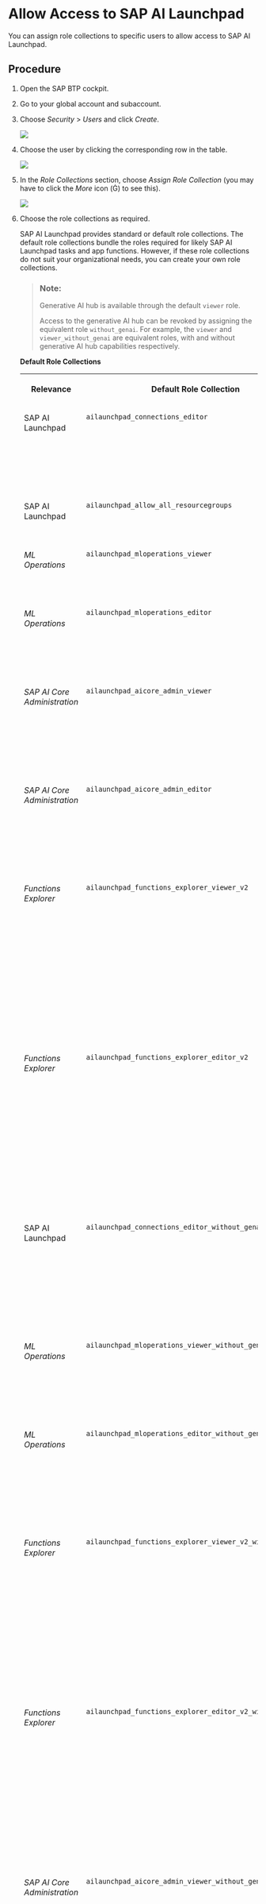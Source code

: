 <!-- loio8c84776e330140728937e323755b45bf -->

<link rel="stylesheet" type="text/css" href="css/sap-icons.css"/>

# Allow Access to SAP AI Launchpad

You can assign role collections to specific users to allow access to SAP AI Launchpad.



<a name="loio8c84776e330140728937e323755b45bf__steps_jp1_sf3_5pb"/>

## Procedure

1.  Open the SAP BTP cockpit.

2.  Go to your global account and subaccount.

3.  Choose *Security* \> *Users* and click *Create*.

    ![](images/BTP_Create_Users_4b25733.png)

4.  Choose the user by clicking the corresponding row in the table.

    ![](images/BTP_Choose_User_e98d951.png)

5.  In the *Role Collections* section, choose *Assign Role Collection* \(you may have to click the *More* icon \(<span class="SAP-icons-V5"></span>\) to see this\).

    ![](images/BTP_Assign_Role_Collection_a341408.png)

6.  Choose the role collections as required.

    SAP AI Launchpad provides standard or default role collections. The default role collections bundle the roles required for likely SAP AI Launchpad tasks and app functions. However, if these role collections do not suit your organizational needs, you can create your own role collections.

    > ### Note:  
    > Generative AI hub is available through the default `viewer` role.
    > 
    > Access to the generative AI hub can be revoked by assigning the equivalent role `without_genai`. For example, the `viewer` and `viewer_without_genai` are equivalent roles, with and without generative AI hub capabilities respectively.

    **Default Role Collections**


    <table>
    <tr>
    <th valign="top">

    Relevance
    
    </th>
    <th valign="top">

    Default Role Collection
    
    </th>
    <th valign="top">

    Description
    
    </th>
    <th valign="top">

    Includes Roles
    
    </th>
    </tr>
    <tr>
    <td valign="top">
    
    SAP AI Launchpad 
    
    </td>
    <td valign="top">
    
    `ailaunchpad_connections_editor` 
    
    </td>
    <td valign="top">
    
    Provides roles to view, create, edit, and delete connections to your AI runtime \(for example, SAP AI Core\)
    
    </td>
    <td valign="top">
    
    `viewer`

    `connections_editor`
    
    </td>
    </tr>
    <tr>
    <td valign="top">
    
    SAP AI Launchpad 
    
    </td>
    <td valign="top">
    
    `ailaunchpad_allow_all_resourcegroups` 
    
    </td>
    <td valign="top">
    
    Provides access to all resource groups
    
    </td>
    <td valign="top">
    
    `allow_all_resourcegroups` 
    
    </td>
    </tr>
    <tr>
    <td valign="top">
    
    *ML Operations* 
    
    </td>
    <td valign="top">
    
    `ailaunchpad_mloperations_viewer` 
    
    </td>
    <td valign="top">
    
    Provides roles to view all contents of scenarios and resource groups
    
    </td>
    <td valign="top">
    
    `viewer`

    `mloperations_viewer`
    
    </td>
    </tr>
    <tr>
    <td valign="top">
    
    *ML Operations* 
    
    </td>
    <td valign="top">
    
    `ailaunchpad_mloperations_editor` 
    
    </td>
    <td valign="top">
    
    Provides roles to view all contents of scenarios, and to view and edit contents of resource groups
    
    </td>
    <td valign="top">
    
    `viewer`

    `mloperations_editor`
    
    </td>
    </tr>
    <tr>
    <td valign="top">
    
    *SAP AI Core Administration*
    
    </td>
    <td valign="top">
    
    `ailaunchpad_aicore_admin_viewer`
    
    </td>
    <td valign="top">
    
    Provides roles to view authentications required for AI workflows involving SAP AI Core \(AI runtime\)
    
    </td>
    <td valign="top">
    
    `viewer`

    `aicore_admin_viewer_all`
    
    </td>
    </tr>
    <tr>
    <td valign="top">
    
    *SAP AI Core Administration*
    
    </td>
    <td valign="top">
    
    `ailaunchpad_aicore_admin_editor`
    
    </td>
    <td valign="top">
    
    Provides roles to edit authentications required for AI workflows involving SAP AI Core \(AI runtime\)
    
    </td>
    <td valign="top">
    
    `viewer`

    `aicore_admin_editor_all` 
    
    </td>
    </tr>
    <tr>
    <td valign="top">
    
    *Functions Explorer* 
    
    </td>
    <td valign="top">
    
    `ailaunchpad_functions_explorer_viewer_v2` 
    
    </td>
    <td valign="top">
    
    Provides roles to view scenarios and all ML resources of a scenario
    
    </td>
    <td valign="top">
    
    `viewer`

    `connections_viewer`

    `functions_explorer`

    `mlfunctions_viewer`

    `scenario_executable_viewer`

    `scenario_metadata_viewer`

    `scenario_configuration_viewer`

    `scenario_job_viewer`

    `scenario_artifact_viewer`

    `scenario_metric_viewer`
    
    </td>
    </tr>
    <tr>
    <td valign="top">
    
    *Functions Explorer* 
    
    </td>
    <td valign="top">
    
    `ailaunchpad_functions_explorer_editor_v2` 
    
    </td>
    <td valign="top">
    
    Edit scenarios and all ML resources of a scenario
    
    </td>
    <td valign="top">
    
    `viewer`

    `connections_viewer`

    `functions_explorer`

    `mlfunctions_editor`

    `scenario_executable_viewer`

    `scenario_metadata_viewer`

    `scenario_metric_viewer`

    `scenario_configuration_editor`

    `scenario_job_editor`

    `scenario_artifact_editor`
    
    </td>
    </tr>
    <tr>
    <td valign="top">
    
    SAP AI Launchpad
    
    </td>
    <td valign="top">
    
    `ailaunchpad_connections_editor_without_genai`
    
    </td>
    <td valign="top">
    
    Provides roles to view, create, edit, and delete connections to your AI runtime \(for example, SAP AI Core\) without generative AI hub
    
    </td>
    <td valign="top">
    
    `viewer_without_genai`

    `connections_editor`
    
    </td>
    </tr>
    <tr>
    <td valign="top">
    
    *ML Operations*
    
    </td>
    <td valign="top">
    
    `ailaunchpad_mloperations_viewer_without_genai` 
    
    </td>
    <td valign="top">
    
    Provides roles to view all contents of scenarios and resource groups without generative AI hub 
    
    </td>
    <td valign="top">
    
    `viewer_without_genai`

    `mloperations_viewer`
    
    </td>
    </tr>
    <tr>
    <td valign="top">
    
    *ML Operations*
    
    </td>
    <td valign="top">
    
    `ailaunchpad_mloperations_editor_without_genai` 
    
    </td>
    <td valign="top">
    
    Provides roles to view all contents of scenarios, and to view and edit contents of resource groups without generative AI hub 
    
    </td>
    <td valign="top">
    
    `viewer_without_genai`

    `mloperations_editor`
    
    </td>
    </tr>
    <tr>
    <td valign="top">
    
    *Functions Explorer*
    
    </td>
    <td valign="top">
    
    `ailaunchpad_functions_explorer_viewer_v2_without_genai` 
    
    </td>
    <td valign="top">
    
    Provides roles to view scenarios and all ML resources of a scenario without generative AI hub 
    
    </td>
    <td valign="top">
    
    `viewer_without_genai`

    `connections_viewer`

    `functions_explorer`

    `mlfunctions_viewer`

    `scenario_executable_viewer`

    `scenario_metadata_viewer`

    `scenario_configuration_viewer`

    `scenario_job_viewer`

    `scenario_artifact_viewer`

    `scenario_metric_viewer`
    
    </td>
    </tr>
    <tr>
    <td valign="top">
    
    *Functions Explorer*
    
    </td>
    <td valign="top">
    
    `ailaunchpad_functions_explorer_editor_v2_without_genai` 
    
    </td>
    <td valign="top">
    
    Edit scenarios and all ML resources of a scenario without generative AI hub 
    
    </td>
    <td valign="top">
    
    `viewer_without_genai`

    `connections_viewer`

    `functions_explorer`

    `mlfunctions_editor`

    `scenario_executable_viewer`

    `scenario_metadata_viewer`

    `scenario_metric_viewer`

    `scenario_configuration_editor`

    `scenario_job_editor`

    `scenario_artifact_editor`
    
    </td>
    </tr>
    <tr>
    <td valign="top">
    
    *SAP AI Core Administration*
    
    </td>
    <td valign="top">
    
    `ailaunchpad_aicore_admin_viewer_without_genai`
    
    </td>
    <td valign="top">
    
    Administrator \(SAP AI Core\) viewer, without access to generative AI hub
    
    </td>
    <td valign="top">
    
    `viewer_without_genai`

    `aicore_admin_viewer_all`
    
    </td>
    </tr>
    <tr>
    <td valign="top">
    
    *SAP AI Core Administration*
    
    </td>
    <td valign="top">
    
    `ailaunchpad_aicore_admin_editor_without_genai`
    
    </td>
    <td valign="top">
    
    Administrator \(SAP AI Core\) editor, without access to generative AI hub
    
    </td>
    <td valign="top">
    
    `viewer_without_genai`

    `aicore_admin_editor_all`
    
    </td>
    </tr>
    <tr>
    <td valign="top">
    
    *Generative AI Hub*
    
    </td>
    <td valign="top">
    
    `ailaunchpad_genai_experimenter`
    
    </td>
    <td valign="top">
    
    Prompt experimentation, viewing disclaimers and orchestration experimentation in generative AI hub.
    
    </td>
    <td valign="top">
    
    `viewer_without_genai`

    `genai_experimenter`
    
    </td>
    </tr>
    <tr>
    <td valign="top">
    
    *Generative AI Hub*
    
    </td>
    <td valign="top">
    
    `ailaunchpad_genai_manager`
    
    </td>
    <td valign="top">
    
    Prompt experimentation, managing prompts, viewing disclaimers and orchestration experimentation in generative AI hub.
    
    </td>
    <td valign="top">
    
    `viewer_without_genai`

    `genai_experimenter`

    `genai_manager`
    
    </td>
    </tr>
    <tr>
    <td valign="top">
    
    *Generative AI Hub*
    
    </td>
    <td valign="top">
    
    `ailaunchpad_genai_administrator`
    
    </td>
    <td valign="top">
    
    Administration user data deletion and reading, writing and deletion of disclaimers in generative AI hub.
    
    </td>
    <td valign="top">
    
    `viewer_without_genai`

    `genai_administrator`
    
    </td>
    </tr>
    </table>
    
7.  Choose *Assign Role Collection*.




<a name="loio8c84776e330140728937e323755b45bf__result_t34_rzg_rrb"/>

## Results

You've now assigned the role collection to the user, who has all of the authorizations provided by the role collection.

For more information, see [Roles and Authorizations](security-e4cf710.md#loio4ef8499d7a4945ec854e3b4590830bcc).

**Related Information**  


[Working with Role Collections](https://help.sap.com/viewer/65de2977205c403bbc107264b8eccf4b/Cloud/en-US/393ea0b222754311884123ce564779bd.html)

[Roles and Authorizations](security-e4cf710.md#loio4ef8499d7a4945ec854e3b4590830bcc "SAP AI Launchpad provides default role collections that you can assign to users. The role collections determine which actions a user is able to carry out in SAP AI Launchpad. You can also create your own role collections and assign the required roles to them.")

